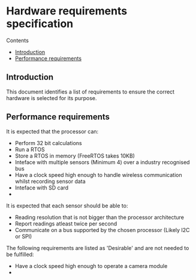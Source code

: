 # Hardware requirements specification

Contents
- [Introduction](https://github.com/FlyingBaguette/aero-boulangerie/blob/master/docs/requirement-specs/hardware-requirement-specs.md#introduction)
- [Performance requirements](https://github.com/FlyingBaguette/aero-boulangerie/blob/master/docs/requirement-specs/hardware-requirement-specs.md#performance-requirements)
## Introduction
This document identifies a list of requirements to ensure the correct hardware is selected for its purpose.

## Performance requirements
It is expected that the processor can:
 - Perform 32 bit calculations
 - Run a RTOS
 - Store a RTOS in memory (FreeRTOS takes 10KB)
 - Inteface with multiple sensors (Minimum 4) over a industry recognised bus
 - Have a clock speed high enough to handle wireless communication whilst recording sensor data
 - Inteface with SD card
 - 
 
It is expected that each sensor should be able to:
 - Reading resolution that is not bigger than the processor architecture
 - Report readings atleast twice per second
 - Communicate on a bus supported by the chosen processor (Likely I2C or SPI)
 
The following requirements are listed as 'Desirable' and are not needed to be fulfilled:
 - Have a clock speed high enough to operate a camera module
 - 
